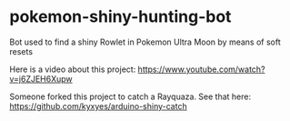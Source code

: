 # pokemon-shiny-hunting-bot
Bot used to find a shiny Rowlet in Pokemon Ultra Moon by means of soft resets

Here is a video about this project:
https://www.youtube.com/watch?v=j6ZJEH6Xupw

Someone forked this project to catch a Rayquaza. See that here: https://github.com/kyxyes/arduino-shiny-catch
